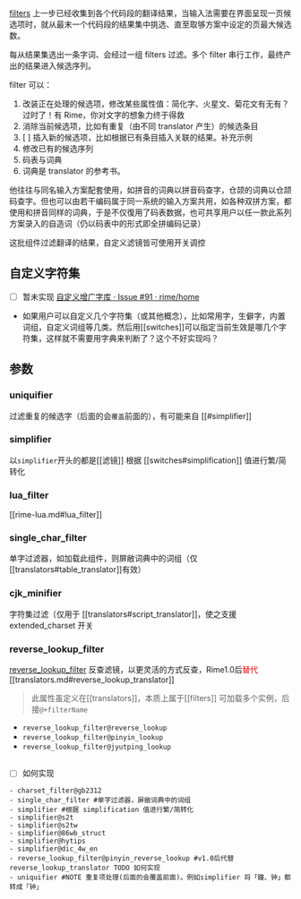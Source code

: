 [filters](https://github.com/LEOYoon-Tsaw/Rime_collections/blob/master/Rime_description.md#四filters)
上一步已经收集到各个代码段的翻译结果，当输入法需要在界面呈现一页候选项时，就从最末一个代码段的结果集中挑选、直至取够方案中设定的页最大候选数。

每从结果集选出一条字词、会经过一组 filters 过滤。多个 filter 串行工作，最终产出的结果进入候选序列。

filter 可以：

1. 改装正在处理的候选项，修改某些属性值：简化字、火星文、菊花文有无有？过时了！有 Rime，你对文字的想象力终于得救
2. 消除当前候选项，比如有重复（由不同 translator 产生）的候选条目
3. [ ] 插入新的候选项，比如根据已有条目插入关联的结果。补充示例
4. 修改已有的候选序列
5. 码表与词典
6. 词典是 translator 的参考书。

他往往与同名输入方案配套使用，如拼音的词典以拼音码查字，仓颉的词典以仓颉码查字。但也可以由若干编码属于同一系统的输入方案共用，如各种双拼方案，都使用和拼音同样的词典，于是不仅復用了码表数据，也可共享用户以任一款此系列方案录入的自造词（仍以码表中的形式即全拼编码记录）

这批组件过滤翻译的结果，自定义滤镜皆可使用开关调控

## 自定义字符集
- [ ] 暂未实现
[自定义增广字库 · Issue #91 · rime/home](https://github.com/rime/home/issues/91)
- 如果用户可以自定义几个字符集（或其他概念），比如常用字，生僻字，内置词组，自定义词组等几类。然后用[[switches]]可以指定当前生效是哪几个字符集，这样就不需要用字典来判断了？这个不好实现吗？

## 参数

### uniquifier
过滤重复的候选字（后面的会`覆盖`前面的），有可能来自 [[#simplifier]]

### simplifier
以`simplifier`开头的都是[[滤镜]]
根据 [[switches#simplification]] 值进行繁/简转化

### lua_filter
[[rime-lua.md#lua_filter]]

### single_char_filter
单字过滤器，如加载此组件，则屏敝词典中的词组（仅[[translators#table_translator]]有效）

### cjk_minifier
字符集过滤〔仅用于 [[translators#script_translator]]，使之支援extended_charset 开关

### reverse_lookup_filter
[reverse_lookup_filter](https://github.com/LEOYoon-Tsaw/Rime_collections/blob/master/Rime_description.md#四reverse_lookup_filter)
反查滤镜，以更灵活的方式反查，Rime1.0后<font color=red>替代</font>[[translators.md#reverse_lookup_translator]]
> 此属性虽定义在[[translators]]，本质上属于[[filters]]
可加载多个实例，后接`@+filterName`
- `reverse_lookup_filter@reverse_lookup`
- `reverse_lookup_filter@pinyin_lookup`
- `reverse_lookup_filter@jyutping_lookup`

## 
- [ ] 如何实现
```
- charset_filter@gb2312
- single_char_filter #单字过滤器，屏敝词典中的词组
- simplifier #根据 simplification 值进行繁/简转化
- simplifier@s2t
- simplifier@s2tw
- simplifier@86wb_struct
- simplifier@hytips
- simplifier@dic_4w_en
- reverse_lookup_filter@pinyin_reverse_lookup #v1.0后代替 reverse_lookup_translator TODO 如何实现
- uniquifier #NOTE 重复项处理(后面的会覆盖前面)。例如simplifier 将「鐘、钟」都转成「钟」
```

